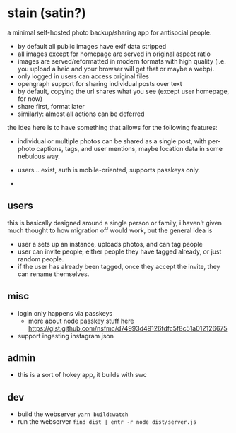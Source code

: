# stain (satin?)

a minimal self-hosted photo backup/sharing app for antisocial people.

- by default all public images have exif data stripped
- all images except for homepage are served in original aspect ratio
- images are served/reformatted in modern formats with high quality (i.e. you upload a heic and your browser will get that or maybe a webp).
- only logged in users can access original files
- opengraph support for sharing individual posts over text
- by default, copying the url shares what you see (except user homepage, for now)
- share first, format later
- similarly: almost all actions can be deferred

the idea here is to have something that allows for the following features:

- individual or multiple photos can be shared as a single post, with per-photo captions, tags, and user mentions, maybe location data in some nebulous way.

- users... exist, auth is mobile-oriented, supports passkeys only.
-

## users

this is basically designed around a single person or family, i haven't given much thought to how migration off would work, but the general idea is

- user a sets up an instance, uploads photos, and can tag people
- user can invite people, either people they have tagged already, or just random people.
- if the user has already been tagged, once they accept the invite, they can rename themselves.

## misc

- login only happens via passkeys
  - more about node passkey stuff here https://gist.github.com/nsfmc/d74993d49126fdfc5f8c51a012126675
- support ingesting instagram json

## admin

- this is a sort of hokey app, it builds with swc

## dev

- build the webserver `yarn build:watch`
- run the webserver `find dist | entr -r node dist/server.js`
